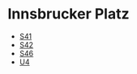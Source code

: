 # Innsbrucker Platz
* [S41](../lines/S41.md)
* [S42](../lines/S42.md)
* [S46](../lines/S46.md)
* [U4](../lines/U4.md)
